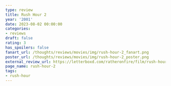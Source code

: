 ```yaml
---
type: review
title: Rush Hour 2
year: '2001'
date: 2023-08-02 00:00:00
categories:
- reviews
draft: false
rating: 3
has_spoilers: false
fanart_url: /thoughts/reviews/movies/img/rush-hour-2_fanart.png
poster_url: /thoughts/reviews/movies/img/rush-hour-2_poster.png
external_review_url: https://letterboxd.com/ratheronfire/film/rush-hour-2/
page_name: rush-hour-2
tags:
- rush-hour
---
```


